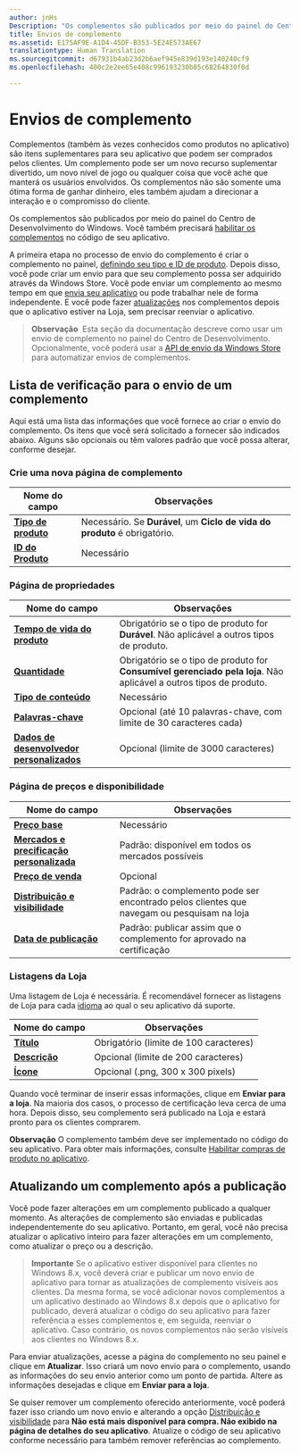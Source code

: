 ```yaml
---
author: jnHs
Description: "Os complementos são publicados por meio do painel do Centro de Desenvolvimento do Windows."
title: Envios de complemento
ms.assetid: E175AF9E-A1D4-45DF-B353-5E24E573AE67
translationtype: Human Translation
ms.sourcegitcommit: d67931b4ab23d2b6aef945e839d193e140240cf9
ms.openlocfilehash: 400c2e2ee65e408c996193230b05c68264830f0d

---
```


# Envios de complemento

Complementos (também às vezes conhecidos como produtos no aplicativo) são itens suplementares para seu aplicativo que podem ser comprados pelos clientes. Um complemento pode ser um novo recurso suplementar divertido, um novo nível de jogo ou qualquer coisa que você ache que manterá os usuários envolvidos. Os complementos não são somente uma ótima forma de ganhar dinheiro, eles também ajudam a direcionar a interação e o compromisso do cliente.

Os complementos são publicados por meio do painel do Centro de Desenvolvimento do Windows. Você também precisará [habilitar os complementos](../monetize/in-app-purchases-and-trials.md) no código de seu aplicativo.

A primeira etapa no processo de envio do complemento é criar o complemento no painel, [definindo seu tipo e ID de produto](set-your-add-on-product-id.md). Depois disso, você pode criar um envio para que seu complemento possa ser adquirido através da Windows Store. Você pode enviar um complemento ao mesmo tempo em que [envia seu aplicativo](app-submissions.md) ou pode trabalhar nele de forma independente. E você pode fazer [atualizações](#updating-an-add-on-after-submission) nos complementos depois que o aplicativo estiver na Loja, sem precisar reenviar o aplicativo.

> **Observação**&nbsp;&nbsp;Esta seção da documentação descreve como usar um envio de complemento no painel do Centro de Desenvolvimento. Opcionalmente, você poderá usar a [API de envio da Windows Store](../monetize/create-and-manage-submissions-using-windows-store-services.md) para automatizar envios de complementos.

## Lista de verificação para o envio de um complemento

Aqui está uma lista das informações que você fornece ao criar o envio do complemento. Os itens que você será solicitado a fornecer são indicados abaixo. Alguns são opcionais ou têm valores padrão que você possa alterar, conforme desejar.

### Crie uma nova página de complemento
| Nome do campo                    | Observações                            |
|-------------------------------|----------------------------------|
| [**Tipo de produto**](set-your-add-on-product-id.md#product-type)      | Necessário. Se **Durável**, um **Ciclo de vida do produto** é obrigatório. |  
| [**ID do Produto**](set-your-add-on-product-id.md#product-id)          | Necessário |        

<span/>

### Página de propriedades
| Nome do campo                    | Observações                              |   
|-------------------------------|------------------------------------|
| [**Tempo de vida do produto**](enter-add-on-properties.md#product-lifetime)  | Obrigatório se o tipo de produto for **Durável**. Não aplicável a outros tipos de produto. |
| [**Quantidade**](enter-add-on-properties.md#quantity)  | Obrigatório se o tipo de produto for **Consumível gerenciado pela loja**. Não aplicável a outros tipos de produto.
| [**Tipo de conteúdo**](enter-add-on-properties.md#content-type)          | Necessário       |               
| [**Palavras-chave**](enter-add-on-properties.md#keywords)                  | Opcional (até 10 palavras-chave, com limite de 30 caracteres cada) |
| [**Dados de desenvolvedor personalizados**](enter-add-on-properties.md#custom-developer-data)                               | Opcional (limite de 3000 caracteres)             |

<span/>

### Página de preços e disponibilidade
| Nome do campo                    | Observações                                       |
|-------------------------------|---------------------------------------------|
| [**Preço base**](set-add-on-pricing-and-availability.md#base-price)                | Necessário                                    |
| [**Mercados e precificação personalizada**](set-add-on-pricing-and-availability.md#markets-and-custom-prices)  | Padrão: disponível em todos os mercados possíveis |
| [**Preço de venda**](put-apps-and-add-ons-on-sale.md)               | Opcional                             |
| [**Distribuição e visibilidade**](set-add-on-pricing-and-availability.md#distribution-and-visibility)   | Padrão: o complemento pode ser encontrado pelos clientes que navegam ou pesquisam na loja |
| [**Data de publicação**](set-add-on-pricing-and-availability.md#publish-date)                | Padrão: publicar assim que o complemento for aprovado na certificação |

<span/>

### Listagens da Loja
Uma listagem de Loja é necessária. É recomendável fornecer as listagens de Loja para cada [idioma](create-add-on-descriptions.md#languages) ao qual o seu aplicativo dá suporte.

| Nome do campo                    | Observações                                       |
|-------------------------------|---------------------------------------------|
| [**Título**](create-add-on-store-listings.md#title)                    | Obrigatório (limite de 100 caracteres)              |
| [**Descrição**](create-add-on-store-listings.md#description)       | Opcional (limite de 200 caracteres)              |
| [**Ícone**](create-add-on-store-listings.md#icon)                    | Opcional (.png, 300 x 300 pixels)             |

<span/>

Quando você terminar de inserir essas informações, clique em **Enviar para a loja**. Na maioria dos casos, o processo de certificação leva cerca de uma hora. Depois disso, seu complemento será publicado na Loja e estará pronto para os clientes comprarem.

**Observação**  O complemento também deve ser implementado no código do seu aplicativo. Para obter mais informações, consulte [Habilitar compras de produto no aplicativo](../monetize/enable-in-app-product-purchases.md).


## Atualizando um complemento após a publicação

Você pode fazer alterações em um complemento publicado a qualquer momento. As alterações de complemento são enviadas e publicadas independentemente do seu aplicativo. Portanto, em geral, você não precisa atualizar o aplicativo inteiro para fazer alterações em um complemento, como atualizar o preço ou a descrição.

> **Importante**  Se o aplicativo estiver disponível para clientes no Windows 8.x, você deverá criar e publicar um novo envio de aplicativo para tornar as atualizações de complemento visíveis aos clientes. Da mesma forma, se você adicionar novos complementos a um aplicativo destinado ao Windows 8.x depois que o aplicativo for publicado, deverá atualizar o código do seu aplicativo para fazer referência a esses complementos e, em seguida, reenviar o aplicativo. Caso contrário, os novos complementos não serão visíveis aos clientes no Windows 8.x.

Para enviar atualizações, acesse a página do complemento no seu painel e clique em **Atualizar**. Isso criará um novo envio para o complemento, usando as informações do seu envio anterior como um ponto de partida. Altere as informações desejadas e clique em **Enviar para a loja**.

Se quiser remover um complemento oferecido anteriormente, você poderá fazer isso criando um novo envio e alterando a opção [Distribuição e visibilidade](set-add-on-pricing-and-availability.md) para **Não está mais disponível para compra. Não exibido na página de detalhes do seu aplicativo**. Atualize o código de seu aplicativo conforme necessário para também remover referências ao complemento.



<!--HONumber=Aug16_HO5-->


